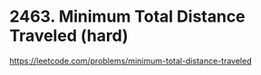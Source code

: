 # 2463. Minimum Total Distance Traveled (hard)

https://leetcode.com/problems/minimum-total-distance-traveled
